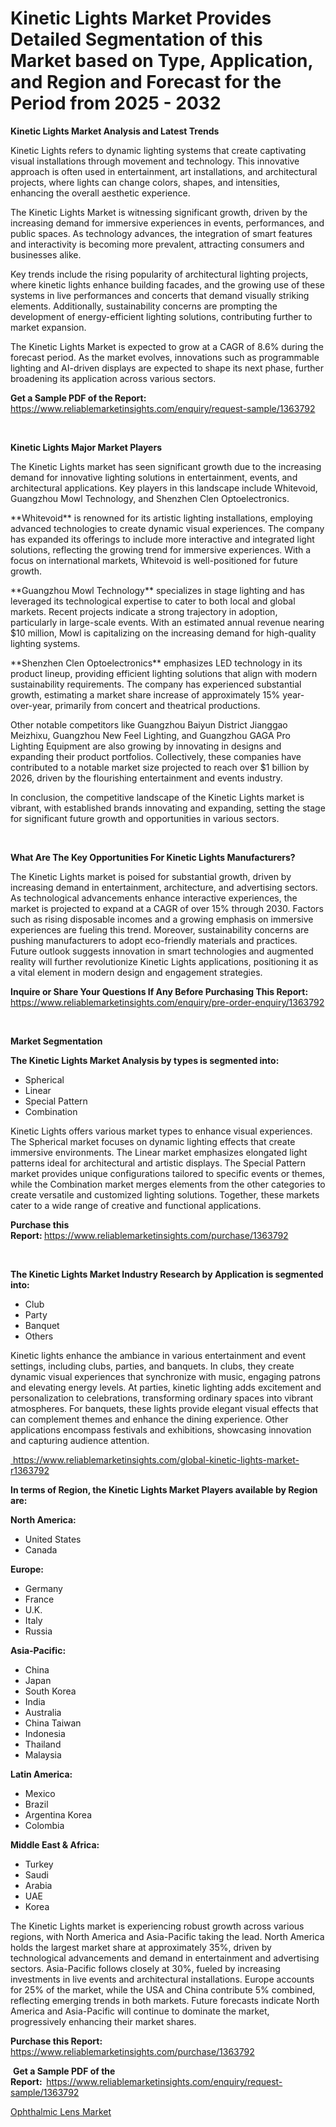 <p><h1>Kinetic Lights Market Provides Detailed Segmentation of this Market based on Type, Application, and Region and Forecast for the Period from 2025 - 2032</h1></p><p><strong>Kinetic Lights Market Analysis and Latest Trends</strong></p>
<p><p>Kinetic Lights refers to dynamic lighting systems that create captivating visual installations through movement and technology. This innovative approach is often used in entertainment, art installations, and architectural projects, where lights can change colors, shapes, and intensities, enhancing the overall aesthetic experience. </p><p>The Kinetic Lights Market is witnessing significant growth, driven by the increasing demand for immersive experiences in events, performances, and public spaces. As technology advances, the integration of smart features and interactivity is becoming more prevalent, attracting consumers and businesses alike. </p><p>Key trends include the rising popularity of architectural lighting projects, where kinetic lights enhance building facades, and the growing use of these systems in live performances and concerts that demand visually striking elements. Additionally, sustainability concerns are prompting the development of energy-efficient lighting solutions, contributing further to market expansion.</p><p>The Kinetic Lights Market is expected to grow at a CAGR of 8.6% during the forecast period. As the market evolves, innovations such as programmable lighting and AI-driven displays are expected to shape its next phase, further broadening its application across various sectors.</p></p>
<p><strong>Get a Sample PDF of the Report:&nbsp;</strong> <a href="https://www.reliablemarketinsights.com/enquiry/request-sample/1363792?utm_campaign=3507&utm_medium=2&utm_source=Github&utm_content=ia&utm_term=04042025&utm_id=kinetic-lights">https://www.reliablemarketinsights.com/enquiry/request-sample/1363792</a></p>
<p>&nbsp;</p>
<p><strong>Kinetic Lights Major Market Players</strong></p>
<p><p>The Kinetic Lights market has seen significant growth due to the increasing demand for innovative lighting solutions in entertainment, events, and architectural applications. Key players in this landscape include Whitevoid, Guangzhou Mowl Technology, and Shenzhen Clen Optoelectronics.</p><p>**Whitevoid** is renowned for its artistic lighting installations, employing advanced technologies to create dynamic visual experiences. The company has expanded its offerings to include more interactive and integrated light solutions, reflecting the growing trend for immersive experiences. With a focus on international markets, Whitevoid is well-positioned for future growth.</p><p>**Guangzhou Mowl Technology** specializes in stage lighting and has leveraged its technological expertise to cater to both local and global markets. Recent projects indicate a strong trajectory in adoption, particularly in large-scale events. With an estimated annual revenue nearing $10 million, Mowl is capitalizing on the increasing demand for high-quality lighting systems.</p><p>**Shenzhen Clen Optoelectronics** emphasizes LED technology in its product lineup, providing efficient lighting solutions that align with modern sustainability requirements. The company has experienced substantial growth, estimating a market share increase of approximately 15% year-over-year, primarily from concert and theatrical productions.</p><p>Other notable competitors like Guangzhou Baiyun District Jianggao Meizhixu, Guangzhou New Feel Lighting, and Guangzhou GAGA Pro Lighting Equipment are also growing by innovating in designs and expanding their product portfolios. Collectively, these companies have contributed to a notable market size projected to reach over $1 billion by 2026, driven by the flourishing entertainment and events industry. </p><p>In conclusion, the competitive landscape of the Kinetic Lights market is vibrant, with established brands innovating and expanding, setting the stage for significant future growth and opportunities in various sectors.</p></p>
<p>&nbsp;</p>
<p><strong>What Are The Key Opportunities For Kinetic Lights Manufacturers?</strong></p>
<p><p>The Kinetic Lights market is poised for substantial growth, driven by increasing demand in entertainment, architecture, and advertising sectors. As technological advancements enhance interactive experiences, the market is projected to expand at a CAGR of over 15% through 2030. Factors such as rising disposable incomes and a growing emphasis on immersive experiences are fueling this trend. Moreover, sustainability concerns are pushing manufacturers to adopt eco-friendly materials and practices. Future outlook suggests innovation in smart technologies and augmented reality will further revolutionize Kinetic Lights applications, positioning it as a vital element in modern design and engagement strategies.</p></p>
<p><strong>Inquire or Share Your Questions If Any Before Purchasing This Report:</strong> <a href="https://www.reliablemarketinsights.com/enquiry/pre-order-enquiry/1363792?utm_campaign=3507&utm_medium=2&utm_source=Github&utm_content=ia&utm_term=04042025&utm_id=kinetic-lights">https://www.reliablemarketinsights.com/enquiry/pre-order-enquiry/1363792</a></p>
<p>&nbsp;</p>
<p><strong>Market Segmentation</strong></p>
<p><strong>The Kinetic Lights Market Analysis by types is segmented into:</strong></p>
<p><ul><li>Spherical</li><li>Linear</li><li>Special Pattern</li><li>Combination</li></ul></p>
<p><p>Kinetic Lights offers various market types to enhance visual experiences. The Spherical market focuses on dynamic lighting effects that create immersive environments. The Linear market emphasizes elongated light patterns ideal for architectural and artistic displays. The Special Pattern market provides unique configurations tailored to specific events or themes, while the Combination market merges elements from the other categories to create versatile and customized lighting solutions. Together, these markets cater to a wide range of creative and functional applications.</p></p>
<p><strong>Purchase this Report:&nbsp;</strong><a href="https://www.reliablemarketinsights.com/purchase/1363792?utm_campaign=3507&utm_medium=2&utm_source=Github&utm_content=ia&utm_term=04042025&utm_id=kinetic-lights">https://www.reliablemarketinsights.com/purchase/1363792</a></p>
<p>&nbsp;</p>
<p><strong>The Kinetic Lights Market Industry Research by Application is segmented into:</strong></p>
<p><ul><li>Club</li><li>Party</li><li>Banquet</li><li>Others</li></ul></p>
<p><p>Kinetic lights enhance the ambiance in various entertainment and event settings, including clubs, parties, and banquets. In clubs, they create dynamic visual experiences that synchronize with music, engaging patrons and elevating energy levels. At parties, kinetic lighting adds excitement and personalization to celebrations, transforming ordinary spaces into vibrant atmospheres. For banquets, these lights provide elegant visual effects that can complement themes and enhance the dining experience. Other applications encompass festivals and exhibitions, showcasing innovation and capturing audience attention.</p></p>
<p><a href="https://www.reliablemarketinsights.com/global-kinetic-lights-market-r1363792?utm_campaign=3507&utm_medium=2&utm_source=Github&utm_content=ia&utm_term=04042025&utm_id=kinetic-lights">&nbsp;https://www.reliablemarketinsights.com/global-kinetic-lights-market-r1363792</a></p>
<p><strong>In terms of Region, the Kinetic Lights Market Players available by Region are:</strong></p>
<p>
    <p> <strong> North America: </strong>
        <ul>
            <li>United States</li>
            <li>Canada</li>
        </ul>
        </p> 
    <p> <strong> Europe: </strong>
        <ul>
            <li>Germany</li>
            <li>France</li>
            <li>U.K.</li>
            <li>Italy</li>
            <li>Russia</li>
        </ul>
        </p> 
    <p> <strong> Asia-Pacific: </strong>
        <ul>
            <li>China</li>
            <li>Japan</li>
            <li>South Korea</li>
            <li>India</li>
            <li>Australia</li>
            <li>China Taiwan</li>
            <li>Indonesia</li>
            <li>Thailand</li>
            <li>Malaysia</li>
        </ul>
        </p> 
    <p> <strong> Latin America: </strong>
        <ul>
            <li>Mexico</li>
            <li>Brazil</li>
            <li>Argentina Korea</li>
            <li>Colombia</li>
        </ul>
        </p> 
    <p> <strong> Middle East & Africa: </strong>
        <ul>
            <li>Turkey</li>
            <li>Saudi</li>
            <li>Arabia</li>
            <li>UAE</li>
            <li>Korea</li>
        </ul>
    </p>
    </p>
<p><p>The Kinetic Lights market is experiencing robust growth across various regions, with North America and Asia-Pacific taking the lead. North America holds the largest market share at approximately 35%, driven by technological advancements and demand in entertainment and advertising sectors. Asia-Pacific follows closely at 30%, fueled by increasing investments in live events and architectural installations. Europe accounts for 25% of the market, while the USA and China contribute 5% combined, reflecting emerging trends in both markets. Future forecasts indicate North America and Asia-Pacific will continue to dominate the market, progressively enhancing their market shares.</p></p>
<p><strong>Purchase this Report: </strong><a href="https://www.reliablemarketinsights.com/purchase/1363792?utm_campaign=3507&utm_medium=2&utm_source=Github&utm_content=ia&utm_term=04042025&utm_id=kinetic-lights">https://www.reliablemarketinsights.com/purchase/1363792</a></p>
<p>&nbsp;<strong>Get a Sample PDF of the Report:&nbsp;&nbsp;</strong><a href="https://www.reliablemarketinsights.com/enquiry/request-sample/1363792?utm_campaign=3507&utm_medium=2&utm_source=Github&utm_content=ia&utm_term=04042025&utm_id=kinetic-lights">https://www.reliablemarketinsights.com/enquiry/request-sample/1363792</a></p>
<p><strong></strong></p>
<p><p><a href="https://github.com/kalsirollija/Market-Research-Report-List-1/blob/main/ophthalmic-lens-market.md?utm_campaign=3507&utm_medium=2&utm_source=Github&utm_content=ia&utm_term=04042025&utm_id=kinetic-lights">Ophthalmic Lens Market</a></p></p>